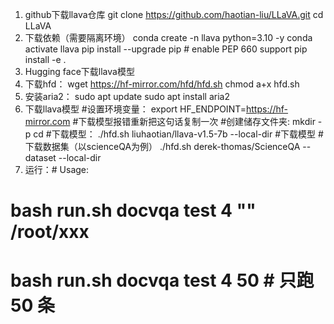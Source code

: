 1. github下载llava仓库
git clone https://github.com/haotian-liu/LLaVA.git
cd LLaVA
2. 下载依赖（需要隔离环境）
conda create -n llava python=3.10 -y
conda activate llava
pip install --upgrade pip  # enable PEP 660 support
pip install -e .
3. Hugging face下载llava模型
1. 下载hfd：
wget https://hf-mirror.com/hfd/hfd.sh
chmod a+x hfd.sh
2. 安装aria2：
sudo apt update
sudo apt install aria2
3. 下载llava模型
#设置环境变量：
export HF_ENDPOINT=https://hf-mirror.com #下载模型报错重新把这句话复制一次
#创建储存文件夹:
mkdir -p <path>
cd <path>
#下载模型：
./hfd.sh liuhaotian/llava-v1.5-7b --local-dir <path>#下载模型
#下载数据集（以scienceQA为例）
./hfd.sh derek-thomas/ScienceQA --dataset --local-dir <path>
4. 运行：# Usage: 
 # bash run.sh docvqa test 4 "" /root/xxx
 # bash run.sh docvqa test 4 50   # 只跑 50 条
